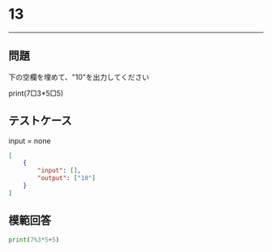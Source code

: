 # 13

---
## 問題

下の空欄を埋めて、"10"を出力してください

print(7□3*5□5)
## テストケース
input = none
```json
[
	{
		"input": [],
		"output": ["10"]
  	}
]
```

## 模範回答
```python
print(7%3*5+5)
```